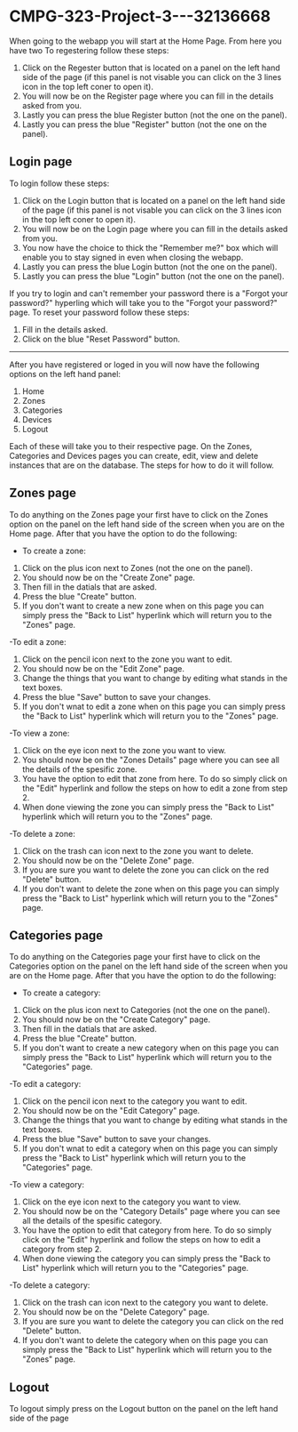 # CMPG-323-Project-3---32136668

When going to the webapp you will start at the Home Page. From here you have two
To regestering follow these steps:
1. Click on the Regester button that is located on a panel on the left hand side of the page (if this panel is not visable you can click on the 3 lines icon in the top left coner to open it).
2. You will now be on the Register page where you can fill in the details asked from you.
3. Lastly you can press the blue Register button (not the one on the panel).
3. Lastly you can press the blue "Register" button (not the one on the panel).

## Login page
To login follow these steps:
1. Click on the Login button that is located on a panel on the left hand side of the page (if this panel is not visable you can click on the 3 lines icon in the top left coner to open it).
2. You will now be on the Login page where you can fill in the details asked from you.
3. You now have the choice to thick the "Remember me?" box which will enable you to stay signed in even when closing the webapp.
4. Lastly you can press the blue Login button (not the one on the panel).
4. Lastly you can press the blue "Login" button (not the one on the panel).

If you try to login and can't remember your password there is a "Forgot your password?" hyperling which will take you to the "Forgot your password?" page. To reset your password follow these steps:
1. Fill in the details asked.
2. Click on the blue "Reset Password" button.

<hr>
After you have registered or loged in you will now have the following options on the left hand panel:

1. Home
2. Zones
3. Categories
4. Devices
5. Logout

Each of these will take you to their respective page. On the Zones, Categories and Devices pages you can create, edit, view and delete instances that are on the database. The steps for how to do it will follow.

## Zones page
To do anything on the Zones page your first have to click on the Zones option on the panel on the left hand side of the screen when you are on the Home page. After that you have the option to do the following:

- To create a zone:
1. Click on the plus icon next to Zones (not the one on the panel).
2. You should now be on the "Create Zone" page.
3. Then fill in the datials that are asked.
4. Press the blue "Create" button.
5. If you don't want to create a new zone when on this page you can simply press the "Back to List" hyperlink which will return you to the "Zones" page.

-To edit a zone:
1. Click on the pencil icon next to the zone you want to edit.
2. You should now be on the "Edit Zone" page.
3. Change the things that you want to change by editing what stands in the text boxes.
4. Press the blue "Save" button to save your changes.
5. If you don't wnat to edit a zone when on this page you can simply press the "Back to List" hyperlink which will return you to the "Zones" page.

-To view a zone:
1. Click on the eye icon next to the zone you want to view.
2. You should now be on the "Zones Details" page where you can see all the details of the spesific zone.
3. You have the option to edit that zone from here. To do so simply click on the "Edit" hyperlink and follow the steps on how to edit a zone from step 2.
4. When done viewing the zone you can simply press the "Back to List" hyperlink which will return you to the "Zones" page.

-To delete a zone:
1. Click on the trash can icon next to the zone you want to delete.
2. You should now be on the "Delete Zone" page.
3. If you are sure you want to delete the zone you can click on the red "Delete" button.
4. If you don't want to delete the zone when on this page you can simply press the "Back to List" hyperlink which will return you to the "Zones" page.

## Categories page
To do anything on the Categories page your first have to click on the Categories option on the panel on the left hand side of the screen when you are on the Home page. After that you have the option to do the following:

- To create a category:
1. Click on the plus icon next to Categories (not the one on the panel).
2. You should now be on the "Create Category" page.
3. Then fill in the datials that are asked.
4. Press the blue "Create" button.
5. If you don't want to create a new category when on this page you can simply press the "Back to List" hyperlink which will return you to the "Categories" page.

-To edit a category:
1. Click on the pencil icon next to the category you want to edit.
2. You should now be on the "Edit Category" page.
3. Change the things that you want to change by editing what stands in the text boxes.
4. Press the blue "Save" button to save your changes.
5. If you don't wnat to edit a category when on this page you can simply press the "Back to List" hyperlink which will return you to the "Categories" page.

-To view a category:
1. Click on the eye icon next to the category you want to view.
2. You should now be on the "Category Details" page where you can see all the details of the spesific category.
3. You have the option to edit that category from here. To do so simply click on the "Edit" hyperlink and follow the steps on how to edit a category from step 2.
4. When done viewing the category you can simply press the "Back to List" hyperlink which will return you to the "Categories" page.

-To delete a category:
1. Click on the trash can icon next to the category you want to delete.
2. You should now be on the "Delete Category" page.
3. If you are sure you want to delete the category you can click on the red "Delete" button.
4. If you don't want to delete the category when on this page you can simply press the "Back to List" hyperlink which will return you to the "Zones" page.

## Logout
To logout simply press on the Logout button on the panel on the left hand side of the page
